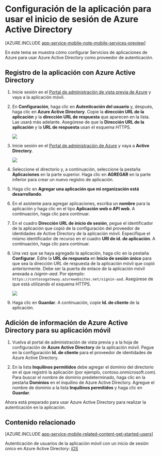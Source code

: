 <properties 
	pageTitle="Configuración de la autenticación de Azure Active Directory para la aplicación de Servicios de aplicaciones" 
	description="Obtenga información acerca de cómo configurar la autenticación de Azure Active Directory para la aplicación de Servicios de aplicaciones" 
	authors="mattchenderson" 
	services="app-service\mobile" 
	documentationCenter="" 
	manager="dwrede" 
	editor=""/>

<tags 
	ms.service="app-service-mobile" 
	ms.workload="mobile" 
	ms.tgt_pltfrm="na" 
	ms.devlang="multiple" 
	ms.topic="article" 
	ms.date="07/27/2015" 
	ms.author="mahender"/>

# Configuración de la aplicación para usar el inicio de sesión de Azure Active Directory

[AZURE.INCLUDE [app-service-mobile-note-mobile-services-preview](../../includes/app-service-mobile-note-mobile-services-preview.md)]

En este tema se muestra cómo configurar Servicios de aplicaciones de Azure para usar Azure Active Directory como proveedor de autenticación.

## <a name="register"> </a>Registro de la aplicación con Azure Active Directory

1. Inicie sesión en el [Portal de administración de vista previa de Azure] y vaya a la aplicación móvil.

2. En **Configuración**, haga clic en **Autenticación del usuario** y, después, haga clic en **Azure Active Directory**. Copie la **dirección URL de la aplicación** y la **dirección URL de respuesta** que aparecen en la lista. Las usará más adelante. Asegúrese de que la **Dirección URL de la aplicación** y la **URL de respuesta** usan el esquema HTTPS.

    ![][1]

3. Inicie sesión en el [Portal de administración de Azure] y vaya a **Active Directory**.

    ![][2]

4. Seleccione el directorio y, a continuación, seleccione la pestaña **Aplicaciones** en la parte superior. Haga clic en **AGREGAR** en la parte inferior para crear un nuevo registro de aplicación.

5. Haga clic en **Agregar una aplicación que mi organización está desarrollando**.

6. En el asistente para agregar aplicaciones, escriba un **nombre** para la aplicación y haga clic en el tipo **Aplicación web o API web**. A continuación, haga clic para continuar.

7. En el cuadro **Dirección URL de inicio de sesión**, pegue el identificador de la aplicación que copió de la configuración del proveedor de identidades de Active Directory de la aplicación móvil. Especifique el mismo identificador de recurso en el cuadro **URI de id. de aplicación**. A continuación, haga clic para continuar.

8. Una vez que se haya agregado la aplicación, haga clic en la pestaña **Configurar**. Edite la **URL de respuesta** en **Inicio de sesión único** para que sea la dirección URL de respuesta de la aplicación móvil que copió anteriormente. Debe ser la puerta de enlace de la aplicación móvil anexada a _/signin-aad_. Por ejemplo: `https://contosogateway.azurewebsites.net/signin-aad`. Asegúrese de que está utilizando el esquema HTTPS.

    ![][3]

9. Haga clic en **Guardar**. A continuación, copie **Id. de cliente** de la aplicación.

## <a name="secrets"> </a>Adición de información de Azure Active Directory para su aplicación móvil

1. Vuelva al portal de administración de vista previa y a la hoja de configuración de **Azure Active Directory** de la aplicación móvil. Pegue en la configuración **Id. de cliente** para el proveedor de identidades de Azure Active Directory.
  
2. En la lista **Inquilinos permitidos** debe agregar el dominio del directorio en el que registró la aplicación (por ejemplo, contoso.onmicrosoft.com). Para buscar el nombre de dominio predeterminado, haga clic en la pestaña **Dominios** en el inquilino de Azure Active Directory. Agregue el nombre de dominio a la lista **Inquilinos permitidos** y haga clic en **Guardar**.

Ahora está preparado para usar Azure Active Directory para realizar la autenticación en la aplicación.

## <a name="related-content"> </a>Contenido relacionado

[AZURE.INCLUDE [app-service-mobile-related-content-get-started-users](../../includes/app-service-mobile-related-content-get-started-users.md)]

Autenticación de usuarios de la aplicación móvil con un inicio de sesión único en Azure Active Directory: [iOS][ios-adal]

<!-- Images. -->

[1]: ./media/app-service-mobile-how-to-configure-active-directory-authentication-preview/mobile-app-aad-settings.png
[2]: ./media/app-service-mobile-how-to-configure-active-directory-authentication-preview/app-service-navigate-aad.png
[3]: ./media/app-service-mobile-how-to-configure-active-directory-authentication-preview/app-service-aad-app-configure.png

<!-- URLs. -->

[Portal de administración de vista previa de Azure]: https://portal.azure.com/
[Portal de administración de Azure]: https://manage.windowsazure.com/
[ios-adal]: ../app-service-mobile-dotnet-backend-xamarin-ios-aad-sso-preview.md
 

<!---HONumber=August15_HO8-->